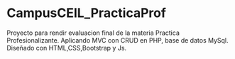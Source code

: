 # CampusCEIL_PracticaProf
Proyecto para rendir evaluacion final de la materia Practica Profesionalizante. Aplicando MVC con CRUD en PHP, base de datos MySql. Diseñado con HTML,CSS,Bootstrap y Js.
